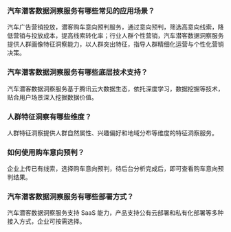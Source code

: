 ### 汽车潜客数据洞察服务有哪些常见的应用场景？
汽车广告营销投放，潜客购车意向预判服务，通过意向预判，筛选高意向线索，降低营销与投放成本，提高线索转化率；行业人群个性营销，汽车潜客数据洞察服务提供人群画像特征洞察能力，以人群突出特征，指导人群精细化运营与个性化营销决策。

### 汽车潜客数据洞察服务有哪些底层技术支持？
汽车潜客数据洞察服务基于腾讯云大数据生态，依托深度学习，数据挖掘等技术，贴合用户场景深入挖掘数据价值。

### 人群特征洞察有哪些维度？
人群特征洞察提供人群自然属性、兴趣偏好和地域分布等维度的特征洞察服务。

### 如何使用购车意向预判？
企业上传已有线索，选择购车意向预判，待后台分析完成后，即可查看购车意向预判结果。

### 汽车潜客数据洞察服务有哪些部署方式？
汽车潜客数据洞察服务支持 SaaS 能力，产品支持公有云部署和私有化部署等多种接入方式，企业可按需选择。
